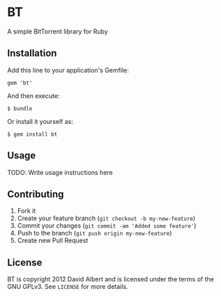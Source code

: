 # BT

A simple BitTorrent library for Ruby

## Installation

Add this line to your application's Gemfile:

    gem 'bt'

And then execute:

    $ bundle

Or install it yourself as:

    $ gem install bt

## Usage

TODO: Write usage instructions here

## Contributing

1. Fork it
2. Create your feature branch (`git checkout -b my-new-feature`)
3. Commit your changes (`git commit -am 'Added some feature'`)
4. Push to the branch (`git push origin my-new-feature`)
5. Create new Pull Request

## License

BT is copyright 2012 David Albert and is licensed under the terms of the GNU GPLv3. See `LICENSE` for more details.
